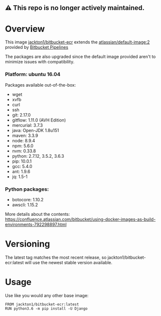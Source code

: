 ## :warning: This repo is no longer actively maintained.

# Overview
 This image [jackton1/bitbucket-ecr](https://hub.docker.com/r/jackton1/bitbucket-ecr/) extends the [atlassian/default-image:2](https://hub.docker.com/r/atlassian/default-image/) provided by [Bitbucket Pipelines](https://confluence.atlassian.com/bitbucket/use-docker-images-as-build-environments-792298897.html)

The packages are also upgraded since the default image provided aren't to minimize issues with compatibility.

### Platform: ubuntu 16.04
Packages available out-of-the-box:
- wget
- xvfb
- curl
- ssh
- git: 2.17.0
- gitflow: 1.11.0 (AVH Edition)
- mercurial: 3.7.3
- java: Open-JDK 1.8u151
- maven: 3.3.9
- node: 8.9.4
- npm: 5.6.0
- nvm: 0.33.8
- python: 2.7.12, 3.5.2, 3.6.3
- pip: 10.0.1
- gcc: 5.4.0
- ant: 1.9.6
- jq: 1.5-1


### Python packages:
- botocore: 1.10.2
- awscli: 1.15.2

More details about the contents:
https://confluence.atlassian.com/bitbucket/using-docker-images-as-build-environments-792298897.html

# Versioning
The latest tag matches the most recent release, so jackton1/bitbucket-ecr:latest
 will use the newest stable version available.


# Usage
Use like you would any other base image:
```
FROM jackton1/bitbucket-ecr:latest
RUN python3.6 -m pip install -U Django
```
